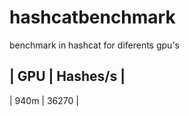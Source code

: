 # hashcatbenchmark
benchmark in hashcat for diferents gpu's

| GPU | Hashes/s |
---------
| 940m | 36270 |
